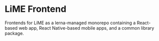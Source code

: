 LiME Frontend
=============

Frontends for LiME as a lerna-managed monorepo containing a React-based web app,
React Native-based mobile apps, and a common library package.
